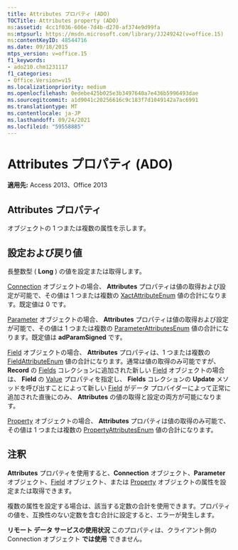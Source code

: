 ```yaml
---
title: Attributes プロパティ (ADO)
TOCTitle: Attributes property (ADO)
ms:assetid: 4cc1f036-606e-7d4b-d270-af374e9d99fa
ms:mtpsurl: https://msdn.microsoft.com/library/JJ249242(v=office.15)
ms:contentKeyID: 48544716
ms.date: 09/18/2015
mtps_version: v=office.15
f1_keywords:
- ado210.chm1231117
f1_categories:
- Office.Version=v15
ms.localizationpriority: medium
ms.openlocfilehash: 0edebe425b025e3b3497640a7e436b5996493dae
ms.sourcegitcommit: a1d9041c20256616c9c183f7d1049142a7ac6991
ms.translationtype: MT
ms.contentlocale: ja-JP
ms.lasthandoff: 09/24/2021
ms.locfileid: "59558885"
---
```

# <a name="attributes-property-ado"></a>Attributes プロパティ (ADO)


**適用先:** Access 2013、Office 2013


## <a name="attributes-property"></a>Attributes プロパティ

オブジェクトの 1 つまたは複数の属性を示します。

## <a name="settings-and-return-values"></a>設定および戻り値

長整数型 ( **Long** ) の値を設定または取得します。

[Connection](connection-object-ado.md) オブジェクトの場合、 **Attributes** プロパティは値の取得および設定が可能で、その値は 1 つまたは複数の [XactAttributeEnum](xactattributeenum.md) 値の合計になります。既定値は 0 です。

[Parameter](parameter-object-ado.md) オブジェクトの場合、 **Attributes** プロパティは値の取得および設定が可能で、その値は 1 つまたは複数の [ParameterAttributesEnum](parameterattributesenum.md) 値の合計になります。既定値は **adParamSigned** です。

[Field](field-object-ado.md) オブジェクトの場合、 **Attributes** プロパティは、1 つまたは複数の [FieldAttributeEnum](fieldattributeenum.md) 値の合計になります。通常は値の取得のみ可能ですが、 **Record** の [Fields](fields-collection-ado.md) コレクションに追加された新しい [Field](record-object-ado.md) オブジェクトの場合は、 **Field** の [Value](value-property-ado.md) プロパティを指定し、 **Fields** コレクションの **Update** メソッドを呼び出すことによって新しい [Field](update-method-ado.md) がデータ プロバイダーによって正常に追加された直後にのみ、 **Attributes** の値の取得と設定の両方が可能になります。

[Property](property-object-ado.md) オブジェクトの場合、 **Attributes** プロパティは値の取得のみ可能で、その値は 1 つまたは複数の [PropertyAttributesEnum](propertyattributesenum.md) 値の合計になります。

## <a name="remarks"></a>注釈

**Attributes** プロパティを使用すると、**Connection** オブジェクト、**Parameter** オブジェクト、[Field](field-object-ado.md) オブジェクト、または [Property](property-object-ado.md) オブジェクトの属性を設定または取得できます。

複数の属性を設定する場合は、該当する定数の合計を使用できます。プロパティの値を、互換性のない定数を含む合計に設定すると、エラーが発生します。

**リモート データ サービスの使用状況** このプロパティは、クライアント側の Connection オブジェクト **では使用** できません。

